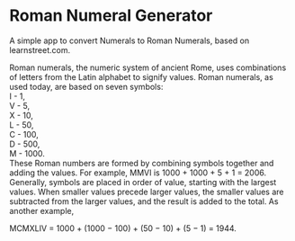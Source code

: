 Roman Numeral Generator
===================

A simple app to convert Numerals to Roman Numerals, based on learnstreet.com.

Roman numerals, the numeric system of ancient Rome, uses combinations of letters from the Latin alphabet to signify values. Roman numerals, as used today, are based on seven symbols:  
I - 1,  
V - 5,  
X - 10,  
L - 50,  
C - 100,  
D - 500,  
M - 1000.   
These Roman numbers are formed by combining symbols together and adding the values. 
For example,
MMVI is 1000 + 1000 + 5 + 1 = 2006. 
Generally, symbols are placed in order of value, starting with the largest values. When smaller values precede larger values, the smaller values are subtracted from the larger values, and the result is added to the total. 
As another example,   

MCMXLIV = 1000 + (1000 − 100) + (50 − 10) + (5 − 1) = 1944.
